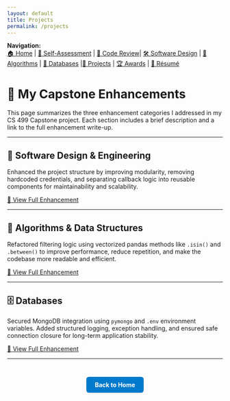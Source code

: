 ```yaml
---
layout: default
title: Projects
permalink: /projects
---
```


**Navigation:**  
[🏠 Home](index.md) | [📝 Self-Assessment](self-assessment.md) | [🎥 Code Review](code-review.md)|  [🛠️ Software Design](artifact-software.md) | [🧠 Algorithms](artifact-algorithms.md) | [💾 Databases](artifact-databases.md) |[📂 Projects](projects.md)  | [🏆 Awards](awards.md) | [📄 Résumé](resume.md)


# 🧪 My Capstone Enhancements

This page summarizes the three enhancement categories I addressed in my CS 499 Capstone project. Each section includes a brief description and a link to the full enhancement write-up.

---

## 🧩 Software Design & Engineering

Enhanced the project structure by improving modularity, removing hardcoded credentials, and separating callback logic into reusable components for maintainability and scalability.

[🔗 View Full Enhancement](artifact-software.md)

---

## 🧮 Algorithms & Data Structures

Refactored filtering logic using vectorized pandas methods like `.isin()` and `.between()` to improve performance, reduce repetition, and make the codebase more readable and efficient.

[🔗 View Full Enhancement](artifact-algorithms.md)

---

## 🗄️ Databases

Secured MongoDB integration using `pymongo` and `.env` environment variables. Added structured logging, exception handling, and ensured safe connection closure for long-term application stability.

[🔗 View Full Enhancement](artifact-databases.md)

---

<div style="text-align: center; margin-top: 3em;">
  <a href="index.md" style="
    display: inline-block;
    padding: 10px 20px;
    background-color: #007acc;
    color: white;
    border-radius: 6px;
    text-decoration: none;
    font-weight: bold;
    box-shadow: 0 2px 4px rgba(0,0,0,0.1);
  ">Back to Home</a>
</div>

